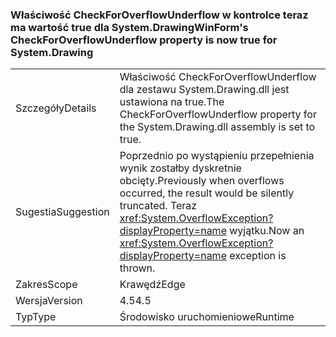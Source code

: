 ### <a name="winforms-checkforoverflowunderflow-property-is-now-true-for-systemdrawing"></a><span data-ttu-id="6922d-101">Właściwość CheckForOverflowUnderflow w kontrolce teraz ma wartość true dla System.Drawing</span><span class="sxs-lookup"><span data-stu-id="6922d-101">WinForm's CheckForOverflowUnderflow property is now true for System.Drawing</span></span>

|   |   |
|---|---|
|<span data-ttu-id="6922d-102">Szczegóły</span><span class="sxs-lookup"><span data-stu-id="6922d-102">Details</span></span>|<span data-ttu-id="6922d-103">Właściwość CheckForOverflowUnderflow dla zestawu System.Drawing.dll jest ustawiona na true.</span><span class="sxs-lookup"><span data-stu-id="6922d-103">The CheckForOverflowUnderflow property for the System.Drawing.dll assembly is set to true.</span></span>|
|<span data-ttu-id="6922d-104">Sugestia</span><span class="sxs-lookup"><span data-stu-id="6922d-104">Suggestion</span></span>|<span data-ttu-id="6922d-105">Poprzednio po wystąpieniu przepełnienia wynik zostałby dyskretnie obcięty.</span><span class="sxs-lookup"><span data-stu-id="6922d-105">Previously when overflows occurred, the result would be silently truncated.</span></span> <span data-ttu-id="6922d-106">Teraz <xref:System.OverflowException?displayProperty=name> wyjątku.</span><span class="sxs-lookup"><span data-stu-id="6922d-106">Now an <xref:System.OverflowException?displayProperty=name> exception is thrown.</span></span>|
|<span data-ttu-id="6922d-107">Zakres</span><span class="sxs-lookup"><span data-stu-id="6922d-107">Scope</span></span>|<span data-ttu-id="6922d-108">Krawędź</span><span class="sxs-lookup"><span data-stu-id="6922d-108">Edge</span></span>|
|<span data-ttu-id="6922d-109">Wersja</span><span class="sxs-lookup"><span data-stu-id="6922d-109">Version</span></span>|<span data-ttu-id="6922d-110">4.5</span><span class="sxs-lookup"><span data-stu-id="6922d-110">4.5</span></span>|
|<span data-ttu-id="6922d-111">Typ</span><span class="sxs-lookup"><span data-stu-id="6922d-111">Type</span></span>|<span data-ttu-id="6922d-112">Środowisko uruchomieniowe</span><span class="sxs-lookup"><span data-stu-id="6922d-112">Runtime</span></span>|

